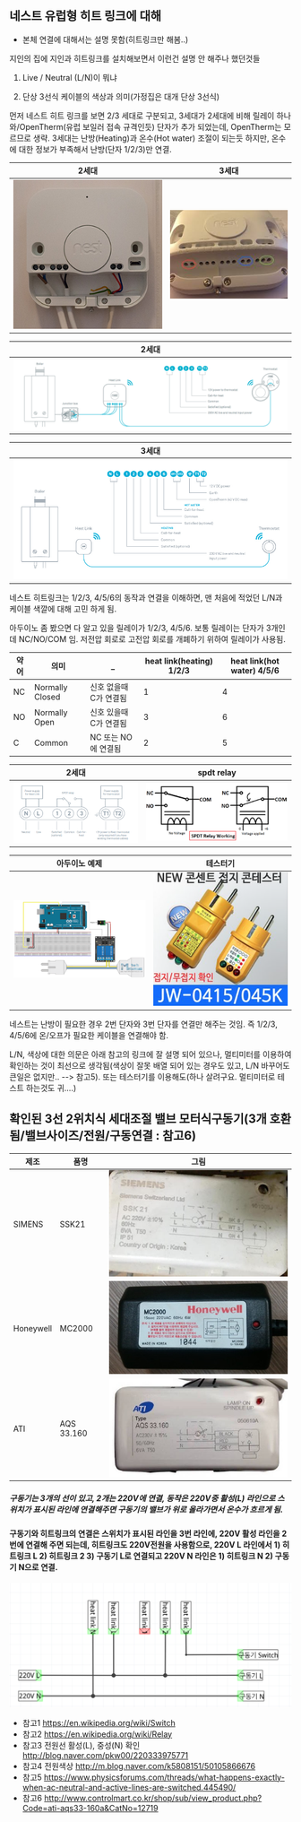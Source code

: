 ## 네스트 유럽형 히트 링크에 대해
* 본체 연결에 대해서는 설명 못함(히트링크만 해봄..)

지인의 집에 지인과 히트링크를 설치해보면서 이런건 설명 안 해주나 했던것들


1. Live / Neutral (L/N)이 뭐냐

2. 단상 3선식 케이블의 색상과 의미(가정집은 대개 단상 3선식)

먼저 네스트 히트 링크를 보면 2/3 세대로 구분되고, 3세대가 2세대에 비해 릴레이 하나와/OpenTherm(유럽 보일러 접속 규격인듯) 단자가 추가 되었는데, OpenTherm는 모르므로 생략. 3세대는 난방(Heating)과 온수(Hot water) 조절이 되는듯 하지만, 온수에 대한 정보가 부족해서 난방(단자 1/2/3)만 연결.

2세대 | 3세대
  ---|---
![image](./pics/01.head2nd.jpg) | ![image](./pics/02.heat3rd.jpg)

2세대|
  ---|
![image](./pics/a1-cables.png) |

3세대|
  ---|
![image](./pics/a2-cables.jpg) |


네스트 히트링크는 1/2/3, 4/5/6의 동작과 연결을 이해하면,
맨 처음에 적었던 L/N과 케이블 색깔에 대해 고민 하게 됨.

아두이노 좀 봤으면 다 알고 있을 릴레이가 1/2/3, 4/5/6.
보통 릴레이는 단자가 3개인데 NC/NO/COM 임. 저전압 회로로 고전압 회로를 개폐하기 위하여 릴레이가 사용됨.

약어 | 의미 | _ | heat link(heating) 1/2/3 | heat link(hot water) 4/5/6
  ---|---|---|---|---
NC | Normally Closed | 신호 없을때 C가 연결됨 | 1 | 4 
NO | Normally Open   | 신호 있을때 C가 연결됨 | 3 | 6
C  | Common | NC 또는 NO에 연결됨 | 2 | 5

2세대 | spdt relay
  ---|---
![image](./pics/03.heat2ndsch.png) | ![image](./pics/spdt.png)

아두이노 예제 | 테스터기
---|---
![image](./pics/Controlling-high-voltage-home-appliances-using-the-TV-Remote-Circuit-Schematics.png)|![image](./pics/tester.png)

네스트는 난방이 필요한 경우 2번 단자와 3번 단자를 연결만 해주는 것임. 즉 1/2/3, 4/5/6에 온/오프가 필요한 케이블을 연결해야 함.

L/N, 색상에 대한 의문은 아래 참고의 링크에 잘 설명 되어 있으나, 멀티미터를
이용하여 확인하는 것이 최선으로 생각됨(색상이 잘못 배열 되어 있는 경우도 있고, L/N 바꾸어도 큰일은 없지만.. -->  참고5).
또는 테스터기를 이용해도(하나 살려구요. 멀티미터로 테스트 하는것도 귀....)

## 확인된 3선 2위치식 세대조절 밸브 모터식구동기(3개 호환됨/밸브사이즈/전원/구동연결 : 참고6)

제조 | 품명 | 그림
---|---|---
SIMENS|SSK21|![image](./pics/g1.jpg)
Honeywell|MC2000|![image](./pics/g2.jpg)
ATI|AQS 33.160|![image](./pics/g3.jpg)

##### 구동기는 3개의 선이 있고, 2개는 220V에 연결, 동작은 220V중 활성(L) 라인으로 스위치가 표시된 라인에 연결해주면 구동기의 밸브가 위로 올라가면서 온수가 흐르게 됨.

#### 구동기와 히트링크의 연결은 스위치가 표시된 라인을 3번 라인에, 220V 활성 라인을 2번에 연결해 주면 되는데, 히트링크도 220V전원을 사용함으로, 220V L 라인에서 1) 히트링크 L 2) 히트링크 2 3) 구동기 L로 연결되고 220V N 라인은 1) 히트링크 N 2) 구동기 N으로 연결.


![image](./pics/sch.png)










* 참고1 https://en.wikipedia.org/wiki/Switch
* 참고2 https://en.wikipedia.org/wiki/Relay
* 참고3 전원선 활성(L), 중성(N) 확인 http://blog.naver.com/pkw00/220333975771
* 참고4 전원색상 http://m.blog.naver.com/k5808151/50105866676
* 참고5 https://www.physicsforums.com/threads/what-happens-exactly-when-ac-neutral-and-active-lines-are-switched.445490/
* 참고6 http://www.controlmart.co.kr/shop/sub/view_product.php?Code=ati-aqs33-160a&CatNo=12719



